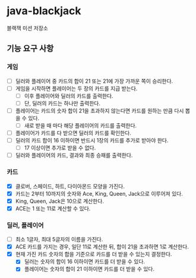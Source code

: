 # java-blackjack

블랙잭 미션 저장소

## 기능 요구 사항

### 게임

-[ ] 딜러와 플레이어 중 카드의 합이 21 또는 21에 가장 가까운 쪽이 승리한다.
-[ ]  게임을 시작하면 플레이어는 두 장의 카드를 지급 받는다.
    -[ ] 이후 플레이어와 딜러의 카드를 출력한다.
    -[ ] 단, 딜러의 카드는 하나만 출력한다.
-[ ] 플레이어는 카드의 숫자 합이 21을 초과하지 않는다면 카드를 원하는 만큼 다시 뽑을 수 있다.
    -[ ] 새로 받을 때 마다 해당 플레이어의 카드를 출력한다.
-[ ] 플레이어가 카드를 다 받으면 딜러의 카드를 확인한다.
-[ ] 딜러의 카드 합이 16 이하이면 반드시 1장의 카드를 추가로 받아야 한다.
    -[ ] 17 이상이면 추가로 받을 수 없다.
-[ ] 딜러와 플레이어의 카드, 결과와 최종 승패를 출력한다.

### 카드

-[x] 클로버, 스페이드, 하트, 다이아몬드 모양을 가진다.
-[x] 카드는 2부터 10까지의 숫자와 Ace, King, Queen, Jack으로 이루어져 있다.
-[x] King, Queen, Jack은 10으로 계산한다.
-[x] ACE는 1 또는 11로 계산할 수 있다.

### 딜러, 플레이어

-[ ] 최소 1글자, 최대 5글자의 이름을 가진다.
-[x] ACE 카드를 가지는 경우, 일단 11로 계산한 뒤, 합이 21을 초과하면 1로 계산한다.
-[x] 현재 가진 카드 숫자의 합을 기준으로 카드를 더 받을 수 있는지 결정한다.
    - [x] 딜러는 숫자의 합이 16 이하이면 카드를 더 받을 수 있다.
    - [x] 플레이어는 숫자의 합이 21 이하이면 카드를 더 받을 수 있다.
